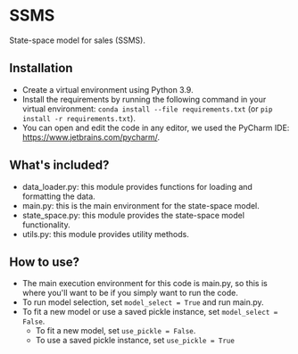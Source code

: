 # SSMS

State-space model for sales (SSMS).

## Installation

- Create a virtual environment using Python 3.9.
- Install the requirements by running the following command in your virtual environment: ```conda install --file requirements.txt``` (or ```pip install -r requirements.txt```).
- You can open and edit the code in any editor, we used the PyCharm IDE: https://www.jetbrains.com/pycharm/.

## What's included?

- data_loader.py: this module provides functions for loading and formatting the data.
- main.py: this is the main environment for the state-space model.
- state_space.py: this module provides the state-space model functionality.
- utils.py: this module provides utility methods.

## How to use?

- The main execution environment for this code is main.py, so this is where you'll want to be if you simply want to run
  the code.
- To run model selection, set ```model_select = True``` and run main.py.
- To fit a new model or use a saved pickle instance, set ```model_select = False```.
    - To fit a new model, set ```use_pickle = False```.
    - To use a saved pickle instance, set ```use_pickle = True```
